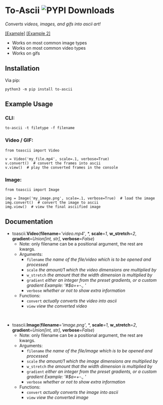 # To-Ascii ![PYPI Downloads](https://img.shields.io/pypi/dw/to-ascii?color=64b594)
*Converts videos, images, and gifs into ascii art!*

[\[Example\]](https://www.youtube.com/watch?v=S5-_BzdrOkQ) [\[Example 2\]](https://www.youtube.com/watch?v=eX4pYQjCyYg)

* Works on most common image types
* Works on most common video types
* Works on gifs

## Installation
Via pip:
```
python3 -m pip install to-ascii
```

## Example Usage
### CLI:
```
to-ascii -t filetype -f filename
```
### Video / GIF:
```
from toascii import Video

v = Video('my_file.mp4', scale=.1, verbose=True)
v.convert()  # convert the frames into ascii
v.view()  # play the converted frames in the console
```

### Image:
```
from toascii import Image

img = Image('my_image.png', scale=.1, verbose=True)  # load the image
img.convert()  # convert the image to ascii
img.view()  # view the final asciified image
```

## Documentation
* toascii.**Video**(**filename**=*'video.mp4'*, \*, **scale**=*1*, **w_stretch**=*2*, **gradient**=*Union[int, str]*, **verbose**=*False*)
  * Note: only filename can be a positional argument, the rest are kwargs.
  * Arguments:
    * `filename` *the name of the file/video which is to be opened and processed*
    * `scale` *the amount/1 which the video dimensions are multiplied by*
    * `w_stretch` *the amount that the width dimension is multiplied by*
    * `gradient` *either an integer from the preset gradients, or a custom gradient Example: '#$a=+-., '*
    * `verbose` *whether or not to show extra information*
  * Functions:
    * `convert` *actually converts the video into ascii*
    * `view` *view the converted video*

<br>

* toascii.**Image**(**filename**=*'image.png'*, \*, **scale**=*1*, **w_stretch**=*2*, **gradient**=*Union[int, str]*, **verbose**=*False*)
  * Note: only filename can be a positional argument, the rest are kwargs.
  * Arguments:
    * `filename` *the name of the file/image which is to be opened and processed*
    * `scale` *the amount/1 which the image dimensions are multiplied by*
    * `w_stretch` *the amount that the width dimension is multiplied by*
    * `gradient` *either an integer from the preset gradients, or a custom gradient Example: '#$a=+-., '*
    * `verbose` *whether or not to show extra information*
  * Functions:
    * `convert` *actually converts the image into ascii*
    * `view` *view the converted image*
